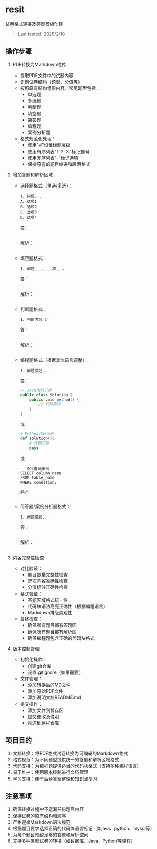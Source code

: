 # resit
试卷格式转换及答题模板创建

> Last tested: 2025/2/10

## 操作步骤

1. PDF转换为Markdown格式
   - 提取PDF文件中的试题内容
   - 识别试卷结构（题型、分值等）
   - 按照原有结构组织内容，常见题型包括：
     * 单选题
     * 多选题
     * 判断题
     * 填空题
     * 简答题
     * 编程题
     * 案例分析题
   - 格式规范化处理：
     * 使用"#"设置标题层级
     * 使用有序列表"1. 2. 3."标记题号
     * 使用无序列表"-"标记选项
     * 保持原有的题目缩进和段落格式

2. 增加答题和解析区域
   - 选择题格式（单选/多选）：
     ```
     1. 问题...
     A. 选项1
     B. 选项2
     C. 选项3
     D. 选项4
     ```
     答：
     ```

     ```
     解析：
     ```

     ```

   - 填空题格式：
     ```
     1. 问题___、___和___。
     ```
     答：
     ```

     ```
     解析：
     ```

     ```

   - 判断题格式：
     ```
     1. 判断内容（）
     ```
     答：
     ```

     ```
     解析：
     ```

     ```

   - 编程题格式（根据具体语言调整）：
     ```
     1. 问题描述...
     ```
     答：
     ```java
     // Java代码示例
     public class Solution {
         public void method() {
             // 代码实现
         }
     }
     ```
     或
     ```python
     # Python代码示例
     def solution():
         # 代码实现
         pass
     ```
     或
     ```mysql
     -- SQL查询示例
     SELECT column_name
     FROM table_name
     WHERE condition;
     ```
     ```
     解析：
     ```

     ```

   - 简答题/案例分析题格式：
     ```
     1. 问题描述...
     ```
     答：
     ```

     ```
     解析：
     ```

     ```

3. 内容完整性检查
   - 对比验证：
     * 题目数量完整性检查
     * 选项内容准确性检查
     * 分值标注正确性检查
   - 格式验证：
     * 答题区域格式统一性
     * 代码块语法高亮正确性（根据编程语言）
     * Markdown排版美观性
   - 最终检查：
     * 确保所有题目都有答题区
     * 确保所有题目都有解析区
     * 确保编程题包含正确的代码块格式

4. 版本控制管理
   - 初始化操作：
     * 创建git仓库
     * 设置.gitignore（如果需要）
   - 文件管理：
     * 添加转换后的MD文件
     * 添加原始PDF文件
     * 添加说明文档README.md
   - 提交操作：
     * 添加文件到暂存区
     * 提交更改及说明
     * 推送到远程仓库

## 项目目的
1. 文档转换：将PDF格式试卷转换为可编辑的Markdown格式
2. 格式规范：为不同题型提供统一的答题和解析区域格式
3. 代码支持：为编程题提供适当的代码块格式（支持多种编程语言）
4. 易于维护：使用版本控制进行文档管理
5. 学习支持：便于后续答案整理和知识点复习

## 注意事项
1. 确保转换过程中不遗漏任何题目内容
2. 保持试卷的原有结构和顺序
3. 严格遵循Markdown语法规范
4. 根据题目要求选择正确的代码块语言标记（如java、python、mysql等）
5. 为每个题目预留足够的答题和解析空间
6. 支持多种类型试卷的转换（如数据库、Java、Python等课程）
